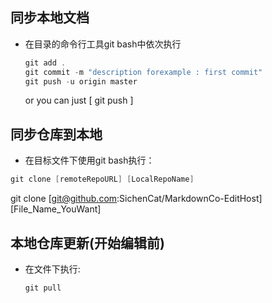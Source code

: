 ## 同步本地文档

- 在目录的命令行工具git bash中依次执行

  ```c
  git add .
  git commit -m "description forexample : first commit"
  git push -u origin master
  ```
  or you can just [ git push ]
  

## 同步仓库到本地

- 在目标文件下使用git bash执行：

  

```c
git clone [remoteRepoURL] [LocalRepoName]
```



git clone [git@github.com:SichenCat/MarkdownCo-EditHost] [File_Name_YouWant]



## 本地仓库更新(开始编辑前)

- 在文件下执行:

  ```
  git pull
  ```

  
